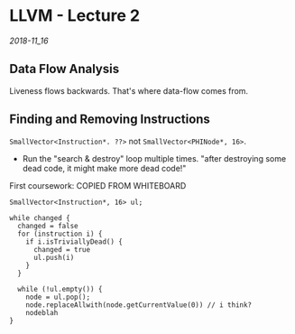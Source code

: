 # LLVM - Lecture 2

_2018-11_16_

## Data Flow Analysis

Liveness flows backwards. That's where data-flow comes from.

## Finding and Removing Instructions

`SmallVector<Instruction*. ??>` not `SmallVector<PHINode*, 16>`.

- Run the "search & destroy" loop multiple times. "after destroying some dead code, it might make more dead code!"

First coursework: COPIED FROM WHITEBOARD

```
SmallVector<Instruction*, 16> ul;
  
while changed {
  changed = false
  for (instruction i) {
    if i.isTriviallyDead() {
      changed = true
      ul.push(i)
    }
  }
  
  while (!ul.empty()) {
    node = ul.pop();
    node.replaceAllwith(node.getCurrentValue(0)) // i think?
    nodeblah
}
